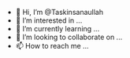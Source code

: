 - 👋 Hi, I’m @Taskinsanaullah
- 👀 I’m interested in ...
- 🌱 I’m currently learning ...
- 💞️ I’m looking to collaborate on ...
- 📫 How to reach me ...

<!---
Taskinsanaullah/Taskinsanaullah is a ✨ special ✨ repository because its `README.md` (this file) appears on your GitHub profile.
You can click the Preview link to take a look at your changes.
--->
